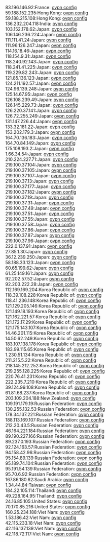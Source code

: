 83.196.146.92:France: [ovpn config](vpn/83_196_146_92.ovpn)  
59.188.152.235:Hong Kong: [ovpn config](vpn/59_188_152_235.ovpn)  
59.188.215.108:Hong Kong: [ovpn config](vpn/59_188_215_108.ovpn)  
136.232.204.118:India: [ovpn config](vpn/136_232_204_118.ovpn)  
103.152.178.62:Japan: [ovpn config](vpn/103_152_178_62.ovpn)  
106.146.236.224:Japan: [ovpn config](vpn/106_146_236_224.ovpn)  
111.111.41.24:Japan: [ovpn config](vpn/111_111_41_24.ovpn)  
111.96.126.247:Japan: [ovpn config](vpn/111_96_126_247.ovpn)  
114.16.18.46:Japan: [ovpn config](vpn/114_16_18_46.ovpn)  
118.154.9.31:Japan: [ovpn config](vpn/118_154_9_31.ovpn)  
118.240.92.143:Japan: [ovpn config](vpn/118_240_92_143.ovpn)  
118.241.41.225:Japan: [ovpn config](vpn/118_241_41_225.ovpn)  
119.229.82.243:Japan: [ovpn config](vpn/119_229_82_243.ovpn)  
121.85.136.123:Japan: [ovpn config](vpn/121_85_136_123.ovpn)  
124.211.192.57:Japan: [ovpn config](vpn/124_211_192_57.ovpn)  
124.96.139.248:Japan: [ovpn config](vpn/124_96_139_248.ovpn)  
125.14.67.95:Japan: [ovpn config](vpn/125_14_67_95.ovpn)  
126.108.239.49:Japan: [ovpn config](vpn/126_108_239_49.ovpn)  
126.145.229.73:Japan: [ovpn config](vpn/126_145_229_73.ovpn)  
126.220.37.141:Japan: [ovpn config](vpn/126_220_37_141.ovpn)  
126.72.255.249:Japan: [ovpn config](vpn/126_72_255_249.ovpn)  
131.147.226.44:Japan: [ovpn config](vpn/131_147_226_44.ovpn)  
133.32.181.22:Japan: [ovpn config](vpn/133_32_181_22.ovpn)  
153.202.179.3:Japan: [ovpn config](vpn/153_202_179_3.ovpn)  
164.70.136.183:Japan: [ovpn config](vpn/164_70_136_183.ovpn)  
164.70.84.149:Japan: [ovpn config](vpn/164_70_84_149.ovpn)  
175.108.193.2:Japan: [ovpn config](vpn/175_108_193_2.ovpn)  
1.66.34.54:Japan: [ovpn config](vpn/1_66_34_54.ovpn)  
210.224.227.71:Japan: [ovpn config](vpn/210_224_227_71.ovpn)  
219.100.37.104:Japan: [ovpn config](vpn/219_100_37_104.ovpn)  
219.100.37.105:Japan: [ovpn config](vpn/219_100_37_105.ovpn)  
219.100.37.107:Japan: [ovpn config](vpn/219_100_37_107.ovpn)  
219.100.37.13:Japan: [ovpn config](vpn/219_100_37_13.ovpn)  
219.100.37.177:Japan: [ovpn config](vpn/219_100_37_177.ovpn)  
219.100.37.182:Japan: [ovpn config](vpn/219_100_37_182.ovpn)  
219.100.37.19:Japan: [ovpn config](vpn/219_100_37_19.ovpn)  
219.100.37.31:Japan: [ovpn config](vpn/219_100_37_31.ovpn)  
219.100.37.49:Japan: [ovpn config](vpn/219_100_37_49.ovpn)  
219.100.37.51:Japan: [ovpn config](vpn/219_100_37_51.ovpn)  
219.100.37.55:Japan: [ovpn config](vpn/219_100_37_55.ovpn)  
219.100.37.58:Japan: [ovpn config](vpn/219_100_37_58.ovpn)  
219.100.37.86:Japan: [ovpn config](vpn/219_100_37_86.ovpn)  
219.100.37.87:Japan: [ovpn config](vpn/219_100_37_87.ovpn)  
219.100.37.96:Japan: [ovpn config](vpn/219_100_37_96.ovpn)  
222.0.137.91:Japan: [ovpn config](vpn/222_0_137_91.ovpn)  
27.85.1.30:Japan: [ovpn config](vpn/27_85_1_30.ovpn)  
36.12.239.250:Japan: [ovpn config](vpn/36_12_239_250.ovpn)  
58.188.33.123:Japan: [ovpn config](vpn/58_188_33_123.ovpn)  
60.65.199.62:Japan: [ovpn config](vpn/60_65_199_62.ovpn)  
61.25.149.161:Japan: [ovpn config](vpn/61_25_149_161.ovpn)  
92.202.57.52:Japan: [ovpn config](vpn/92_202_57_52.ovpn)  
92.203.222.28:Japan: [ovpn config](vpn/92_203_222_28.ovpn)  
112.169.169.204:Korea Republic of: [ovpn config](vpn/112_169_169_204.ovpn)  
118.39.108.228:Korea Republic of: [ovpn config](vpn/118_39_108_228.ovpn)  
118.41.236.148:Korea Republic of: [ovpn config](vpn/118_41_236_148.ovpn)  
121.129.205.146:Korea Republic of: [ovpn config](vpn/121_129_205_146.ovpn)  
121.149.18.193:Korea Republic of: [ovpn config](vpn/121_149_18_193.ovpn)  
121.162.221.57:Korea Republic of: [ovpn config](vpn/121_162_221_57.ovpn)  
121.172.17.29:Korea Republic of: [ovpn config](vpn/121_172_17_29.ovpn)  
121.175.143.107:Korea Republic of: [ovpn config](vpn/121_175_143_107.ovpn)  
14.46.201.115:Korea Republic of: [ovpn config](vpn/14_46_201_115.ovpn)  
14.50.62.249:Korea Republic of: [ovpn config](vpn/14_50_62_249.ovpn)  
183.107.138.178:Korea Republic of: [ovpn config](vpn/183_107_138_178.ovpn)  
183.99.115.65:Korea Republic of: [ovpn config](vpn/183_99_115_65.ovpn)  
1.230.51.134:Korea Republic of: [ovpn config](vpn/1_230_51_134.ovpn)  
211.215.5.22:Korea Republic of: [ovpn config](vpn/211_215_5_22.ovpn)  
218.145.212.252:Korea Republic of: [ovpn config](vpn/218_145_212_252.ovpn)  
219.255.128.225:Korea Republic of: [ovpn config](vpn/219_255_128_225.ovpn)  
220.76.41.231:Korea Republic of: [ovpn config](vpn/220_76_41_231.ovpn)  
222.235.7.210:Korea Republic of: [ovpn config](vpn/222_235_7_210.ovpn)  
39.124.99.108:Korea Republic of: [ovpn config](vpn/39_124_99_108.ovpn)  
61.81.68.237:Korea Republic of: [ovpn config](vpn/61_81_68_237.ovpn)  
203.109.204.188:New Zealand: [ovpn config](vpn/203_109_204_188.ovpn)  
109.191.179.19:Russian Federation: [ovpn config](vpn/109_191_179_19.ovpn)  
130.255.132.53:Russian Federation: [ovpn config](vpn/130_255_132_53.ovpn)  
178.34.137.221:Russian Federation: [ovpn config](vpn/178_34_137_221.ovpn)  
188.113.169.107:Russian Federation: [ovpn config](vpn/188_113_169_107.ovpn)  
212.20.43.5:Russian Federation: [ovpn config](vpn/212_20_43_5.ovpn)  
46.164.221.184:Russian Federation: [ovpn config](vpn/46_164_221_184.ovpn)  
89.190.227.166:Russian Federation: [ovpn config](vpn/89_190_227_166.ovpn)  
89.237.0.193:Russian Federation: [ovpn config](vpn/89_237_0_193.ovpn)  
92.124.163.57:Russian Federation: [ovpn config](vpn/92_124_163_57.ovpn)  
94.158.42.96:Russian Federation: [ovpn config](vpn/94_158_42_96.ovpn)  
95.154.89.139:Russian Federation: [ovpn config](vpn/95_154_89_139.ovpn)  
95.189.74.104:Russian Federation: [ovpn config](vpn/95_189_74_104.ovpn)  
95.191.54.139:Russian Federation: [ovpn config](vpn/95_191_54_139.ovpn)  
95.70.6.92:Russian Federation: [ovpn config](vpn/95_70_6_92.ovpn)  
167.86.180.62:Saudi Arabia: [ovpn config](vpn/167_86_180_62.ovpn)  
1.34.44.84:Taiwan: [ovpn config](vpn/1_34_44_84.ovpn)  
184.22.105.114:Thailand: [ovpn config](vpn/184_22_105_114.ovpn)  
49.228.164.95:Thailand: [ovpn config](vpn/49_228_164_95.ovpn)  
24.16.85.105:United States: [ovpn config](vpn/24_16_85_105.ovpn)  
70.170.85.216:United States: [ovpn config](vpn/70_170_85_216.ovpn)  
160.25.234.188:Viet Nam: [ovpn config](vpn/160_25_234_188.ovpn)  
1.53.186.42:Viet Nam: [ovpn config](vpn/1_53_186_42.ovpn)  
42.115.233.18:Viet Nam: [ovpn config](vpn/42_115_233_18.ovpn)  
42.116.137.139:Viet Nam: [ovpn config](vpn/42_116_137_139.ovpn)  
42.118.72.117:Viet Nam: [ovpn config](vpn/42_118_72_117.ovpn)  
